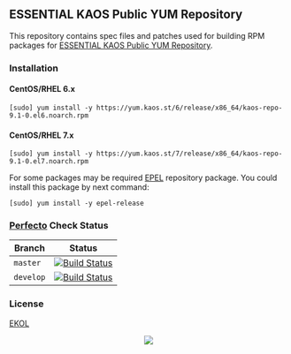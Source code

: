 ## ESSENTIAL KAOS Public YUM Repository

This repository contains spec files and patches used for building RPM packages for [ESSENTIAL KAOS Public YUM Repository](https://yum.kaos.st).

### Installation

#### CentOS/RHEL 6.x

```
[sudo] yum install -y https://yum.kaos.st/6/release/x86_64/kaos-repo-9.1-0.el6.noarch.rpm
```

#### CentOS/RHEL 7.x

```
[sudo] yum install -y https://yum.kaos.st/7/release/x86_64/kaos-repo-9.1-0.el7.noarch.rpm
```

For some packages may be required [EPEL](https://fedoraproject.org/wiki/EPEL) repository package. You could install this package by next command:

```
[sudo] yum install -y epel-release
```

### [Perfecto](https://github.com/essentialkaos/perfecto) Check Status

| Branch | Status |
|------------|--------|
| `master` | [![Build Status](https://travis-ci.org/essentialkaos/kaos-repo.svg?branch=master)](https://travis-ci.org/essentialkaos/kaos-repo) |
| `develop` | [![Build Status](https://travis-ci.org/essentialkaos/kaos-repo.svg?branch=develop)](https://travis-ci.org/essentialkaos/kaos-repo) |

### License

[EKOL](https://essentialkaos.com/ekol)

<p align="center"><a href="https://essentialkaos.com"><img src="https://gh.kaos.st/ekgh.svg"/></a></p>
